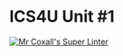 # ICS4U Unit #1

[![Mr Coxall's Super Linter](https://github.com/ICS4U-Templates/ICS4U-Unit1-Evan-Beaudoin/workflows/Mr%20Coxall's%20Super%20Linter/badge.svg)](https://github.com/ICS4U-Templates/ICS4U-Unit1-Evan-Beaudoin/actions/)
